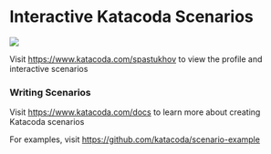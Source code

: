 # Interactive Katacoda Scenarios

[![](http://shields.katacoda.com/katacoda/spastukhov/count.svg)](https://www.katacoda.com/spastukhov "Get your profile on Katacoda.com")

Visit https://www.katacoda.com/spastukhov to view the profile and interactive scenarios

### Writing Scenarios
Visit https://www.katacoda.com/docs to learn more about creating Katacoda scenarios

For examples, visit https://github.com/katacoda/scenario-example

